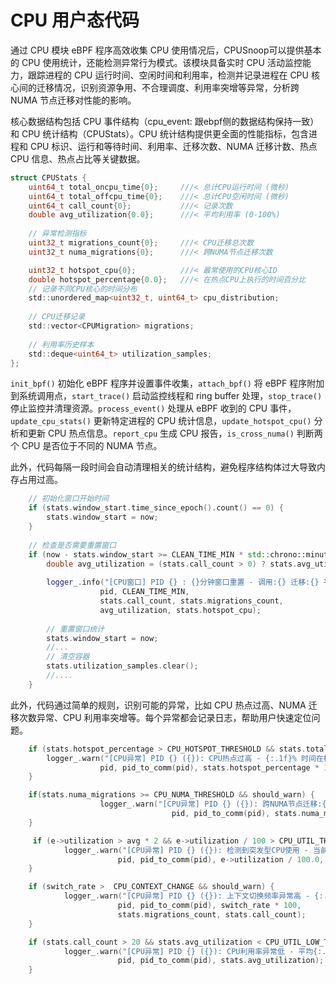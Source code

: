 # CPU 用户态代码
通过 CPU 模块 eBPF 程序高效收集 CPU 使用情况后，CPUSnoop可以提供基本的 CPU 使用统计，还能检测异常行为模式。该模块具备实时 CPU 活动监控能力，跟踪进程的 CPU 运行时间、空闲时间和利用率，检测并记录进程在 CPU 核心间的迁移情况，识别资源争用、不合理调度、利用率突增等异常，分析跨 NUMA 节点迁移对性能的影响。

核心数据结构包括 CPU 事件结构（cpu_event: 跟ebpf侧的数据结构保持一致）和 CPU 统计结构（CPUStats）。CPU 统计结构提供更全面的性能指标，包含进程和 CPU 标识、运行和等待时间、利用率、迁移次数、NUMA 迁移计数、热点 CPU 信息、热点占比等关键数据。

```c
struct CPUStats {
    uint64_t total_oncpu_time{0};     ///< 总计CPU运行时间 (微秒)
    uint64_t total_offcpu_time{0};    ///< 总计CPU空闲时间 (微秒)
    uint64_t call_count{0};           ///< 记录次数
    double avg_utilization{0.0};      ///< 平均利用率 (0-100%)
    
    // 异常检测指标
    uint32_t migrations_count{0};     ///< CPU迁移总次数
    uint32_t numa_migrations{0};      ///< 跨NUMA节点迁移次数

    uint32_t hotspot_cpu{0};          ///< 最常使用的CPU核心ID
    double hotspot_percentage{0.0};   ///< 在热点CPU上执行的时间百分比
    // 记录不同CPU核心的时间分布
    std::unordered_map<uint32_t, uint64_t> cpu_distribution;
    
    // CPU迁移记录
    std::vector<CPUMigration> migrations;
    
    // 利用率历史样本
    std::deque<uint64_t> utilization_samples;
};
```
 
`init_bpf()` 初始化 eBPF 程序并设置事件收集，`attach_bpf()` 将 eBPF 程序附加到系统调用点，`start_trace()` 启动监控线程和 ring buffer 处理，`stop_trace()` 停止监控并清理资源。`process_event()` 处理从 eBPF 收到的 CPU 事件，`update_cpu_stats()` 更新特定进程的 CPU 统计信息，`update_hotspot_cpu()` 分析和更新 CPU 热点信息。`report_cpu` 生成 CPU 报告，`is_cross_numa()` 判断两个 CPU 是否位于不同的 NUMA 节点。

此外，代码每隔一段时间会自动清理相关的统计结构，避免程序结构体过大导致内存占用过高。 
```cpp
    // 初始化窗口开始时间
    if (stats.window_start.time_since_epoch().count() == 0) {
        stats.window_start = now;
    }
    
    // 检查是否需要重置窗口
    if (now - stats.window_start >= CLEAN_TIME_MIN * std::chrono::minutes(1)) {
        double avg_utilization = (stats.call_count > 0) ? stats.avg_utilization : 0.0;
        
        logger_.info("[CPU窗口] PID {} : {}分钟窗口重置 - 调用:{} 迁移:{} 平均利用率:{:.2f}% 热点CPU:{}",
                    pid, CLEAN_TIME_MIN,
                    stats.call_count, stats.migrations_count,
                    avg_utilization, stats.hotspot_cpu);
        
        // 重置窗口统计
        stats.window_start = now;
        //...
        // 清空容器
        stats.utilization_samples.clear();
        //....
    }
```
此外，代码通过简单的规则，识别可能的异常，比如 CPU 热点过高、NUMA 迁移次数异常、CPU 利用率突增等。每个异常都会记录日志，帮助用户快速定位问题。

```c
    if (stats.hotspot_percentage > CPU_HOTSPOT_THRESHOLD && stats.total_oncpu_time > 100000000000 && should_warn) { // 100秒以上的CPU时间) 
        logger_.warn("[CPU异常] PID {} ({}): CPU热点过高 - {:.1f}% 时间在核心{}上运行",
                    pid, pid_to_comm(pid), stats.hotspot_percentage * 100, stats.hotspot_cpu);
    }

    if(stats.numa_migrations >= CPU_NUMA_THRESHOLD && should_warn) {
                    logger_.warn("[CPU异常] PID {} ({}): 跨NUMA节点迁移:{}次",
                                    pid, pid_to_comm(pid), stats.numa_migrations);
    }

     if (e->utilization > avg * 2 && e->utilization / 100 > CPU_UTIL_THREHOLD && should_warn) { // 高于平均值2倍且超过50%
            logger_.warn("[CPU异常] PID {} ({}): 检测到突发型CPU使用 - 当前利用率{:.1f}% (平均{:.1f}%)",
                        pid, pid_to_comm(pid), e->utilization / 100.0, avg / 100.0);
    }

    if (switch_rate >  CPU_CONTEXT_CHANGE && should_warn) { 
            logger_.warn("[CPU异常] PID {} ({}): 上下文切换频率异常高 - {:.1f}% ({}次/{}次采样)",
                        pid, pid_to_comm(pid), switch_rate * 100, 
                        stats.migrations_count, stats.call_count);
    }

    if (stats.call_count > 20 && stats.avg_utilization < CPU_UTIL_LOW_THRESHOLD && stats.total_oncpu_time > 500000 && should_warn) {
            logger_.warn("[CPU异常] PID {} ({}): CPU利用率异常低 - 平均{:.2f}% (可能处于饥饿状态)",
                        pid, pid_to_comm(pid), stats.avg_utilization);
    }
```